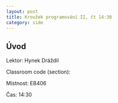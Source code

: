 ```yaml
---
layout: post
title: Kroužek programování II, čt 14:30
category: side
---
```

## Úvod

Lektor: Hynek Dráždil

Classroom code (section): 

Místnost: EB406

Čas: 14:30
